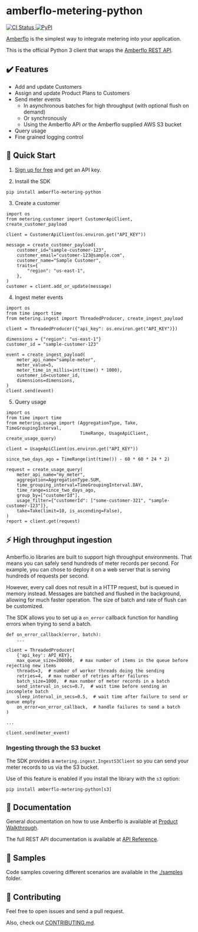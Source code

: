 # amberflo-metering-python

<p>
    <a href="https://github.com/amberflo/metering-python/actions">
        <img alt="CI Status" src="https://github.com/amberflo/metering-python/actions/workflows/tests.yml/badge.svg?branch=part-5-reorganize-tests-samples">
    </a>
    <a href="https://pypi.org/project/amberflo-metering-python/">
        <img alt="PyPI" src="https://img.shields.io/pypi/v/amberflo-metering-python">
    </a>
</p>

[Amberflo](https://amberflo.io) is the simplest way to integrate metering into your application.

This is the official Python 3 client that wraps the [Amberflo REST API](https://docs.amberflo.io/docs).

## :heavy_check_mark: Features

- Add and update Customers
- Assign and update Product Plans to Customers
- Send meter events
    - In asynchronous batches for high throughput (with optional flush on demand)
    - Or synchronously
    - Using the Amberflo API or the Amberflo supplied AWS S3 bucket
- Query usage
- Fine grained logging control

## :rocket: Quick Start

1. [Sign up for free](https://ui.amberflo.io/) and get an API key.

2. Install the SDK

```
pip install amberflo-metering-python
```

3. Create a customer

```python3
import os
from metering.customer import CustomerApiClient, create_customer_payload

client = CustomerApiClient(os.environ.get("API_KEY"))

message = create_customer_payload(
    customer_id="sample-customer-123",
    customer_email="customer-123@sample.com",
    customer_name="Sample Customer",
    traits={
        "region": "us-east-1",
    },
)
customer = client.add_or_update(message)
```

4. Ingest meter events

```python3
import os
from time import time
from metering.ingest import ThreadedProducer, create_ingest_payload

client = ThreadedProducer({"api_key": os.environ.get("API_KEY")})

dimensions = {"region": "us-east-1"}
customer_id = "sample-customer-123"

event = create_ingest_payload(
    meter_api_name="sample-meter",
    meter_value=5,
    meter_time_in_millis=int(time() * 1000),
    customer_id=customer_id,
    dimensions=dimensions,
)
client.send(event)
```

5. Query usage

```python3
import os
from time import time
from metering.usage import (AggregationType, Take, TimeGroupingInterval,
                            TimeRange, UsageApiClient, create_usage_query)

client = UsageApiClient(os.environ.get("API_KEY"))

since_two_days_ago = TimeRange(int(time()) - 60 * 60 * 24 * 2)

request = create_usage_query(
    meter_api_name="my_meter",
    aggregation=AggregationType.SUM,
    time_grouping_interval=TimeGroupingInterval.DAY,
    time_range=since_two_days_ago,
    group_by=["customerId"],
    usage_filter={"customerId": ["some-customer-321", "sample-customer-123"]},
    take=Take(limit=10, is_ascending=False),
)
report = client.get(request)
```

## :zap: High throughput ingestion

Amberflo.io libraries are built to support high throughput environments. That
means you can safely send hundreds of meter records per second. For example,
you can chose to deploy it on a web server that is serving hundreds of requests
per second.

However, every call does not result in a HTTP request, but is queued in memory
instead. Messages are batched and flushed in the background, allowing for much
faster operation. The size of batch and rate of flush can be customized.

The SDK allows you to set up a `on_error` callback function for handling errors
when trying to send a batch.

```python3
def on_error_callback(error, batch):
    ...

client = ThreadedProducer(
    {'api_key': API_KEY},
    max_queue_size=200000,  # max number of items in the queue before rejecting new items
    threads=3,  # number of worker threads doing the sending
    retries=4,  # max number of retries after failures
    batch_size=1000,  # max number of meter records in a batch
    send_interval_in_secs=0.7,  # wait time before sending an incomplete batch
    sleep_interval_in_secs=0.5,  # wait time after failure to send or queue empty
    on_error=on_error_callback,  # handle failures to send a batch
)

...

client.send(meter_event)
```

### Ingesting through the S3 bucket

The SDK provides a `metering.ingest.IngestS3Client` so you can send your meter
records to us via the S3 bucket.

Use of this feature is enabled if you install the library with the `s3` option:
```
pip install amberflo-metering-python[s3]
```

## :book: Documentation

General documentation on how to use Amberflo is available at [Product Walkthrough](https://docs.amberflo.io/docs/product-walkthrough).

The full REST API documentation is available at [API Reference](https://docs.amberflo.io/reference).

## :scroll: Samples

Code samples covering different scenarios are available in the [./samples](https://github.com/amberflo/metering-python/blob/main/samples/README.md) folder.

## :construction_worker: Contributing

Feel free to open issues and send a pull request.

Also, check out [CONTRIBUTING.md](https://github.com/amberflo/metering-python/blob/main/CONTRIBUTING.md).
